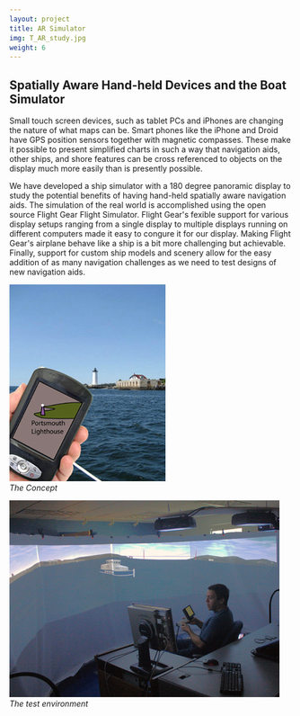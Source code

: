 ```yaml
---
layout: project
title: AR Simulator
img: T_AR_study.jpg
weight: 6
---
```


## Spatially Aware Hand-held Devices and the Boat Simulator

Small touch screen devices, such as tablet PCs and iPhones are changing the nature of what maps can be. Smart phones like the iPhone and Droid have GPS position sensors together with magnetic compasses. These make it possible to present simplified charts in such a way that navigation aids, other ships, and shore features can be cross referenced to objects on the display much more easily than is presently possible.

We have developed a ship simulator with a 180 degree panoramic display to study the potential benefits of having hand-held spatially aware navigation aids. The simulation of the real world is accomplished using the open source Flight Gear Flight Simulator. Flight Gear's fexible support for various display setups ranging from a single display to multiple displays running on different computers made it easy to congure it for our display. Making Flight Gear's airplane behave like a ship is a bit more challenging but achievable. Finally, support for custom ship models and scenery allow for the easy addition of as many navigation challenges as we need to test designs of new navigation aids.

![Concept](HandHeld.jpg)  
_The Concept_

![Test Environment](AR_study_1.jpg)  
_The test environment_